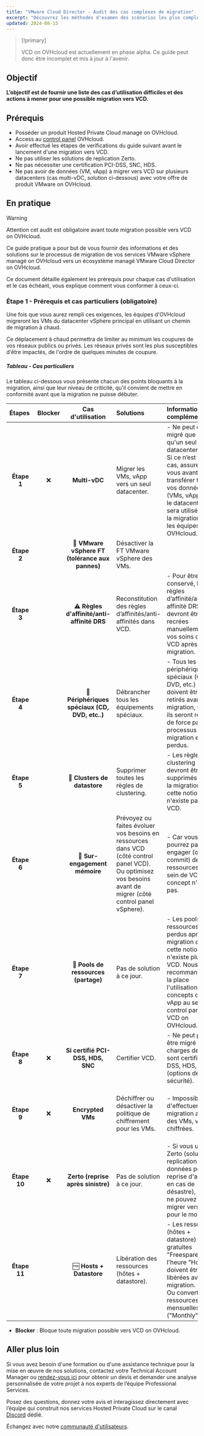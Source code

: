 ```yaml
---
title: "VMware Cloud Director - Audit des cas complexes de migration"
excerpt: "Découvrez les méthodes d'examen des scénarios les plus complexes au sein de vos services VMware on OVHcloud dans le but de vous préparer à migrer vers VCD"
updated: 2024-08-15
---
```



> [!primary]
>
> VCD on OVHcloud est actuellement en phase alpha. Ce guide peut donc être incomplet et mis à jour à l'avenir.
>

## Objectif

**L’objectif est de fournir une liste des cas d’utilisation difficiles et des actions à mener pour une possible migration vers VCD.**

## Prérequis

- Posséder un produit Hosted Private Cloud managé on OVHcloud.
- Access au [control panel](/links/manager) OVHcloud.
- Avoir effectué les étapes de verifications du guide suivant avant le lancement d'une migration vers VCD.
- Ne pas utiliser les solutions de replication Zerto.
- Ne pas nécessiter une certification PCI-DSS, SNC, HDS.
- Ne pas avoir de données (VM, vApp) à migrer vers VCD sur plusieurs datacenters (cas multi-vDC, solution ci-dessous) avec votre offre de produit VMware on OVHcloud.

## En pratique

> [!warning]
>
> Attention cet audit est obligatoire avant toute migration possible vers VCD on OVHcloud.
>

Ce guide pratique a pour but de vous fournir des informations et des solutions sur le processus de migration de vos services VMware vSphere managé on OVHcloud vers un écosystème managé VMware Cloud Director on OVHcloud.

Ce document détaille également les prérequis pour chaque cas d'utilisation et le cas échéant, vous explique comment vous conformer à ceux-ci.

### Étape 1 - Prérequis et cas particuliers (obligatoire)

Une fois que vous aurez rempli ces exigences, les équipes d'OVHcloud migreront les VMs du datacenter vSphere principal en utilisant un chemin de migration à chaud.

Ce déplacement à chaud permettra de limiter au minimum les coupures de vos réseaux publics ou privés. Les réseaux privés sont les plus susceptibles d'être impactés, de l'ordre de quelques minutes de coupure.

##### Tableau - Cas particuliers

Le tableau ci-dessous vous présente chacun des points bloquants à la migration, ainsi que leur niveau de criticité, qu'il convient de mettre en conformité avant que la migration ne puisse débuter.

| **Étapes**&nbsp;  |  **Blocker**   |              **Cas d'utilisation**              | **Solutions**                                                                                                                                                         | **Informations complémentaires**                                                                                                                                                                                                        | **Aides et références**                                                                                                                                                                                                      |
|:-----------------:|:--------------:|:-----------------------------------------------:|:----------------------------------------------------------------------------------------------------------------------------------------------------------------------|:----------------------------------------------------------------------------------------------------------------------------------------------------------------------------------------------------------------------------------------|:-----------------------------------------------------------------------------------------------------------------------------------------------------------------------------------------------------------------------------|
|    **Étape 1**    |       ❌        |                  **Multi-vDC**                  | Migrer les VMs, vApp vers un seul datacenter.                                                                                                                         | - Ne peut être migré que s'il n'a qu'un seul datacenter. <br/> Si ce n’est pas le cas, assurez-vous avant, de transférer toutes vos données (VMs, vApp) dans le datacenter qui sera utilisé pour la migration par les équipes OVHcloud. | [Migration d'une infrastructure vers un nouveau vDC](/pages/hosted_private_cloud/hosted_private_cloud_powered_by_vmware/service-migration-vdc)                                                                               |
|    **Étape 2**    |                | 🚫 **VMware vSphere FT (tolérance aux pannes)** | Désactiver la FT VMware vSphere des VMs.                                                                                                                              |                                                                                                                                                                                                                                         | [Tolerance aux pannes VMware](/pages/bare_metal_cloud/managed_bare_metal/vmware_fault_tolerance)                                                                                                                             |
|    **Étape 3**    |                |   ⚠️  **Règles d'affinité/anti-affinité DRS**   | Reconstitution des règles d’affinités/anti-affinités dans VCD.                                                                                                        | - Pour être conservé, les règles d’affinité/anti-affinité DRS devront être recrées manuellement par vos soins dans VCD après migration.                                                                                                 | [VMware DRS distributed resource scheduler](/pages/bare_metal_cloud/managed_bare_metal/vmware_drs_distributed_resource_scheduler)                                                                                            |
|    **Étape 4**    |                | 📀 **Périphériques spéciaux (CD, DVD, etc..)**  | Débrancher tous les équipements spéciaux.                                                                                                                             | - Tous les périphériques spéciaux (CD, DVD, etc.) doivent être retirés avant la migration, sinon ils seront retirés de force par le processus de migration et perdus.                                                                   |                                                                                                                                                                                                                              |
|    **Étape 5**    |                |          🧹 **Clusters de datastore**           | Supprimer toutes les règles de clustering.                                                                                                                            | - Les règles de clustering devront être supprimés avant la migration car cette notion n'existe pas côté VCD.                                                                                                                            |                                                                                                                                                                                                                              |
|    **Étape 6**    |                |          🔄 **Sur-engagement mémoire**          | Prévoyez ou faites évoluer vos besoins en ressources dans VCD (côté control panel VCD). <br/> Ou optimisez vos besoins avant de migrer (côté control panel vSphere).  | - Car vous ne pourrez pas sur-engager (over commit) de ressources au sein de VCD, ce concept n'existe pas.                                                                                                                              | [Modification des ressources de la machine virtuelle](/pages/hosted_private_cloud/hosted_private_cloud_powered_by_vmware/modify_hardware_configuration_of_vm)                                                                |
|    **Étape 7**    |                |      🔗 **Pools de ressources (partage)**       | Pas de solution à ce jour.                                                                                                                                            | - Les pools de ressources seront perdus après la migration car cette notion n'existe plus côté VCD. Nous recommandons à la place l'utilisation des concepts de vApp au sein du control panel VCD on OVHcloud.                           | [Utilisation de vApps dans le control panel VCD on OVHcloud](https://docs.vmware.com/en/VMware-Cloud-Director/10.6/VMware-Cloud-Director-Tenant-Guide/GUID-AC48FB5E-4ADC-4835-AACE-B949B297A147.html)                        |
|    **Étape 8**    |       ❌        |        **Si certifié PCI-DSS, HDS, SNC**        | Certifier VCD.                                                                                                                                                        | - Ne peut pas être migré si vos charges de travail sont certifié PCI-DSS, HDS, SNC (options de sécurité).                                                                                                                               |                                                                                                                                                                                                                              |
|    **Étape 9**    |       ❌        |                **Encrypted VMs**                | Déchiffrer ou désactiver la politique de chiffrement pour les VMs.                                                                                                    | - Impossible d'effectuer la migration avec des VMs, vApp chiffrées.                                                                                                                                                                     | [Activation du chiffrement des machines virtuelles (VM Encryption)](/pages/hosted_private_cloud/hosted_private_cloud_powered_by_vmware/vm_encrypt)                                                                           |
|   **Étape 10**    |       ❌        |       **Zerto (reprise après sinistre)**        | Pas de solution à ce jour.                                                                                                                                            | - Si vous utilisez Zerto (solution de replication de données pour la reprise d'activé en cas de désastre), vous ne pouvez pas migrer vers VCD pour le moment.                                                                           | [Mise en place de Zerto Virtual Replication entre deux centres de données OVHcloud](/pages/hosted_private_cloud/hosted_private_cloud_powered_by_vmware/zerto_virtual_replication_as_a_service)                               |
|   **Étape 11**    |                |            🆓 **Hosts + Datastore**             | Libération des ressources (hôtes + datastore).                                                                                                                        | - Les ressources (hôtes + datastore) gratuites "Freespare" et à l'heure "Hourly" doivent être libérées avant la migration. <br/> Ou convertit en ressources mensuelles ("Monthly").                                                     | [Informations de facturation du Hosted Private Cloud](/pages/account_and_service_management/manage_billing_payment_and_services/facturation_private_cloud)                                                                   |

- **Blocker** : Bloque toute migration possible vers VCD on OVHcloud.

## Aller plus loin

Si vous avez besoin d'une formation ou d'une assistance technique pour la mise en œuvre de nos solutions, contactez votre Technical Account Manager ou [rendez-vous ici](/links/professional-services) pour obtenir un devis et demander une analyse personnalisée de votre projet à nos experts de l’équipe Professional Services.

Posez des questions, donnez votre avis et interagissez directement avec l’équipe qui construit nos services Hosted Private Cloud sur le canal [Discord](<https://discord.gg/ovhcloud>) dédié.

Échangez avec notre [communauté d'utilisateurs](/links/community).
